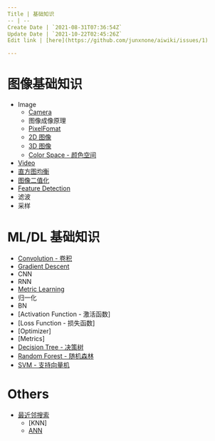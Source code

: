 ```yaml
---
Title | 基础知识
-- | --
Create Date | `2021-08-31T07:36:54Z`
Update Date | `2021-10-22T02:45:26Z`
Edit link | [here](https://github.com/junxnone/aiwiki/issues/1)

---
```

# 图像基础知识

- Image
  - [Camera](/Camera)
  - 图像成像原理
  - [PixelFomat](/PixelFormat)
  - [2D 图像](./2D_Images)
  - [3D 图像](./3D_Images)
  - [Color Space - 颜色空间](./Image_Color_Spaces)
- [Video](./Video)
- [直方图均衡](/Histogram_Equalization)
- [图像二值化](/Image_Thresholding)
- [Feature Detection](/Feature_Detection)
- 滤波
- 采样

# ML/DL 基础知识

- [Convolution - 卷积](/Convolution_Summary.md)
- [Gradient Descent](https://github.com/junxnone/ml/issues/89)
- CNN
- RNN
- [Metric Learning](https://github.com/junxnone/tech-io/issues/610)
- 归一化
- BN
- [Activation Function - 激活函数]
- [Loss Function - 损失函数]
- [Optimizer]
- [Metrics]
- [Decision Tree - 决策树](/Decision_Tree)
- [Random Forest - 随机森林](/Random_Forest)
- [SVM - 支持向量机](/SVM)


# Others

- [最近邻搜索](/Nearest_Neighbor_Search)
  - [KNN]
  - [ANN](/Approximate_Nearest_Neighbor)
